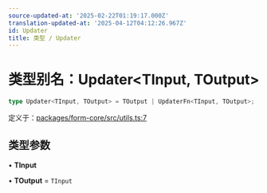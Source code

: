 ```yaml
---
source-updated-at: '2025-02-22T01:19:17.000Z'
translation-updated-at: '2025-04-12T04:12:26.967Z'
id: Updater
title: 类型 / Updater
---
```

# 类型别名：Updater<TInput, TOutput>

```ts
type Updater<TInput, TOutput> = TOutput | UpdaterFn<TInput, TOutput>;
```

定义于：[packages/form-core/src/utils.ts:7](https://github.com/TanStack/form/blob/main/packages/form-core/src/utils.ts#L7)

## 类型参数

• **TInput**

• **TOutput** = `TInput`
